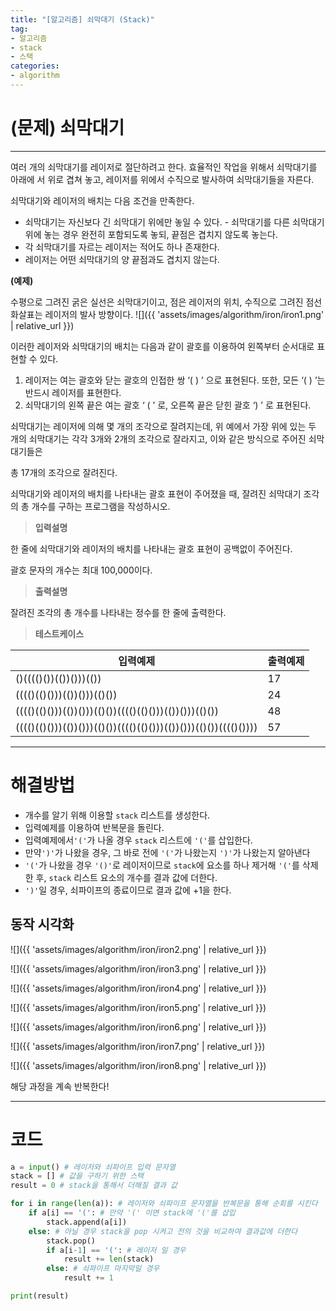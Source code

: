 ```yaml
---
title: "[알고리즘] 쇠막대기 (Stack)"
tag:
- 알고리즘
- stack
- 스택
categories:
- algorithm
---
```


# (문제) 쇠막대기
---

여러 개의 쇠막대기를 레이저로 절단하려고 한다. 효율적인 작업을 위해서 쇠막대기를 아래에 서 위로 겹쳐 놓고, 레이저를 위에서 수직으로 발사하여 쇠막대기들을 자른다. 

쇠막대기와 레이저의 배치는 다음 조건을 만족한다.

* 쇠막대기는 자신보다 긴 쇠막대기 위에만 놓일 수 있다. - 쇠막대기를 다른 쇠막대기 위에 놓는 경우 완전히 포함되도록 놓되, 끝점은 겹치지 않도록 놓는다.
* 각 쇠막대기를 자르는 레이저는 적어도 하나 존재한다.
* 레이저는 어떤 쇠막대기의 양 끝점과도 겹치지 않는다. 


**(예제)**

 수평으로 그려진 굵은 실선은 쇠막대기이고, 점은 레이저의 위치, 수직으로 그려진 점선 화살표는 레이저의 발사 방향이다.
 ![]({{ 'assets/images/algorithm/iron/iron1.png' | relative_url }})

이러한 레이저와 쇠막대기의 배치는 다음과 같이 괄호를 이용하여 왼쪽부터 순서대로 표현할 수 있다.


1. 레이저는 여는 괄호와 닫는 괄호의 인접한 쌍 ‘( ) ’ 으로 표현된다. 또한, 모든 ‘( ) ’는 반드시 레이저를 표현한다.
1. 쇠막대기의 왼쪽 끝은 여는 괄호 ‘ ( ’ 로, 오른쪽 끝은 닫힌 괄호 ‘) ’ 로 표현된다. 

쇠막대기는 레이저에 의해 몇 개의 조각으로 잘려지는데, 위 예에서 가장 위에 있는 두 개의 쇠막대기는 각각 3개와 2개의 조각으로 잘라지고, 이와 같은 방식으로 주어진 쇠막대기들은

총 17개의 조각으로 잘려진다.

쇠막대기와 레이저의 배치를 나타내는 괄호 표현이 주어졌을 때, 잘려진 쇠막대기 조각의 총 개수를 구하는 프로그램을 작성하시오.

> **입력설명**

한 줄에 쇠막대기와 레이저의 배치를 나타내는 괄호 표현이 공백없이 주어진다.

괄호 문자의 개수는 최대 100,000이다. 

> **출력설명**

잘려진 조각의 총 개수를 나타내는 정수를 한 줄에 출력한다.

> **테스트케이스**


| 입력예제 | 출력예제 |
| -------- | -------- |
| ()(((()())(())()))(())    | 17    |
| (((()(()()))(())()))(()())    | 24   |
| (((()(()()))(())()))(()())(((()(()()))(())()))(()())    | 48   |
| (((()(()()))(())()))(()())(((()(()()))(())()))(()())(((()())))    | 57   |

---

# 해결방법
* 개수를 알기 위해 이용할 `stack` 리스트를 생성한다.
* 입력예제를 이용하여 반복문을 돌린다.
* 입력예제에서`'('`가 나올 경우 `stack` 리스트에 `'('`를 삽입한다.
* 만약`')'`가 나왔을 경우, 그 바로 전에 `'('`가 나왔는지 `')'`가 나왔는지 알아낸다
* `'('`가 나왔을 경우 `'()'`로 레이저이므로 `stack`에 요소를 하나 제거해 `'('`를 삭제한 후, `stack` 리스트 요소의 개수를 결과 값에 더한다.
* `')'`일 경우, 쇠파이프의 종료이므로 결과 값에 +1을 한다.

## 동작 시각화
![]({{ 'assets/images/algorithm/iron/iron2.png' | relative_url }})

![]({{ 'assets/images/algorithm/iron/iron3.png' | relative_url }})

![]({{ 'assets/images/algorithm/iron/iron4.png' | relative_url }})

![]({{ 'assets/images/algorithm/iron/iron5.png' | relative_url }})

![]({{ 'assets/images/algorithm/iron/iron6.png' | relative_url }})

![]({{ 'assets/images/algorithm/iron/iron7.png' | relative_url }})

![]({{ 'assets/images/algorithm/iron/iron8.png' | relative_url }})

해당 과정을 계속 반복한다!

---
# 코드
```python
a = input() # 레이저와 쇠파이프 입력 문자열
stack = [] # 값을 구하기 위한 스택
result = 0 # stack을 통해서 더해질 결과 값

for i in range(len(a)): # 레이저와 쇠파이프 문자열을 반복문을 통해 순회를 시킨다
    if a[i] == '(': # 만약 '(' 이면 stack에 '('를 삽입
        stack.append(a[i])
    else: # 아닐 경우 stack을 pop 시켜고 전의 것을 비교하여 결과값에 더한다
        stack.pop()
        if a[i-1] == '(': # 레이저 일 경우
            result += len(stack)
        else: # 쇠파이프 마지막일 경우
            result += 1

print(result)
```
